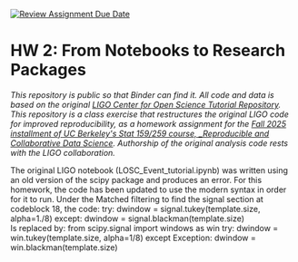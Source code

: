 [![Review Assignment Due Date](https://classroom.github.com/assets/deadline-readme-button-22041afd0340ce965d47ae6ef1cefeee28c7c493a6346c4f15d667ab976d596c.svg)](https://classroom.github.com/a/y12QcJaO)
# HW 2: From Notebooks to Research Packages

_This repository is public so that Binder can find it. All code and data is based on the original [LIGO Center for Open Science Tutorial Repository](https://github.com/losc-tutorial/LOSC_Event_tutorial). This repository is a class exercise that restructures the original LIGO code for improved reproducibility, as a homework assignment for the [Fall 2025 installment of UC Berkeley's Stat 159/259 course, _Reproducible and Collaborative Data Science](https://ucb-stat-159-f25.github.io/site/). Authorship of the original analysis code rests with the LIGO collaboration._

The original LIGO notebook (LOSC_Event_tutorial.ipynb) was written using an old version of the scipy package and produces an error. For this homework, the code has been updated to use the modern syntax in order for it to run. Under the Matched filtering to find the signal section at codeblock 18, the code:
try: dwindow = signal.tukey(template.size, alpha=1./8) 
except: dwindow = signal.blackman(template.size)       
Is replaced by:
from scipy.signal import windows as win
try:
    dwindow = win.tukey(template.size, alpha=1/8)
except Exception:
    dwindow = win.blackman(template.size)
